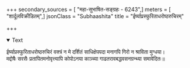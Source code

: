 +++
secondary_sources = [ "महा-सुभाषित-सङ्ग्रहः - 6243",]
meters = [ "शार्दूलविक्रीडितम्",]
jsonClass = "Subhaashita"
title = "ईर्ष्याप्रस्फुरिताधरोष्ठरुचिरम्"

+++

<details open><summary>Text</summary>

ईर्ष्याप्रस्फुरिताधरोष्ठरुचिरं वक्त्रं न मे दर्शितं साधिक्षेपपदा मनागपि गिरो न श्राविता मुग्धया।  
मद्दोषैः सरसैः प्रतापितमनोवृत्त्यापि कोपोऽनया काञ्च्या गाढतरावबद्धवसनग्रन्थ्या समावेदितः॥
</details>
